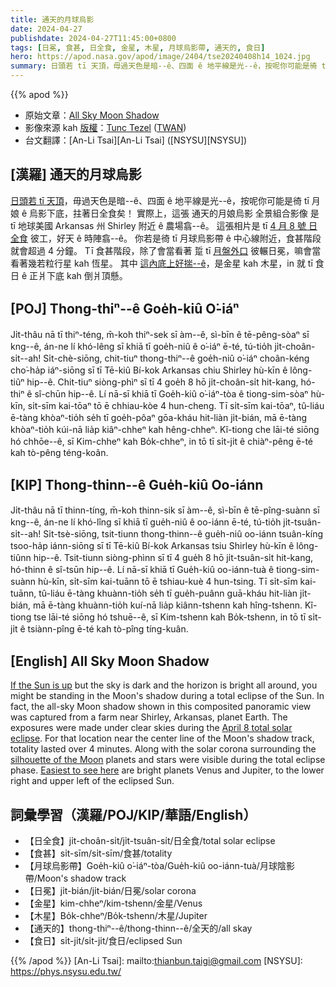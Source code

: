 ```yaml
---
title: 通天的月球烏影
date: 2024-04-27
publishdate: 2024-04-27T11:45:00+0800
tags: [日冕, 食甚, 日全食, 金星, 木星, 月球烏影帶, 通天的, 食日]
hero: https://apod.nasa.gov/apod/image/2404/tse20240408h14_1024.jpg
summary: 日頭若 tī 天頂，毋過天色是暗--ê、四面 ê 地平線是光--ê，按呢你可能是徛 tī 月娘 ê 烏影下底，拄著日全食矣！
---
```


{{% apod %}}

- 原始文章：[All Sky Moon Shadow](https://apod.nasa.gov/apod/ap240427.html)
- 影像來源 kah [版權][copyright]：[Tunc Tezel](http://www.twanight.org/tezel) ([TWAN](http://www.twanight.org/))
- 台文翻譯：[An-Li Tsai][An-Li Tsai] ([NSYSU][NSYSU])

## [漢羅] 通天的月球烏影
[日頭若 tī 天頂][If the Sun is up]，毋過天色是暗--ê、四面 ê 地平線是光--ê，按呢你可能是徛 tī 月娘 ê 烏影下底，拄著日全食矣！
實際上，這張 通天的月娘烏影 全景組合影像 是 tī 地球美國 Arkansas 州 Shirley 附近 ê 農場翕--ê。
這張相片是 tī [4 月 8 號 日全食][April 8 total solar eclipse] 彼工，好天 ê 時陣翕--ê。
你若是徛 tī 月球烏影帶 ê 中心線附近，食甚階段 就會超過 4 分鐘。
Tī 食甚階段，除了會當看著 踅 tī [月盤外口][silhouette of the Moon] 彼輾日冕，嘛會當看著幾若粒行星 kah 恆星。
其中 [這內底上好揣--ê][Easiest to see here]，是金星 kah 木星，in 就 tī 食日 ê 正爿下底 kah 倒爿頂懸。

## [POJ] Thong-thiⁿ--ê Goe̍h-kiû O͘-iáⁿ
Ji̍t-thâu nā tī thiⁿ-téng, m̄-koh thiⁿ-sek sī àm--ê, sì-bīn ê tē-pêng-sòaⁿ sī kng--ê, án-ne lí khó-lêng sī khiā tī goe̍h-niû ê o͘-iáⁿ ē-té, tú-tio̍h ji̍t-choân-si̍t--ah!
Si̍t-chè-siōng, chit-tiuⁿ thong-thiⁿ--ê goe̍h-niû o͘-iáⁿ choân-kéng cho͘-ha̍p iáⁿ-siōng sī tī Tē-kiû Bí-kok Arkansas chiu Shirley hù-kīn ê lông-tiûⁿ hip--ê.
Chit-tiuⁿ siòng-phìⁿ sī tī 4 goe̍h 8 hō ji̍t-choân-si̍t hit-kang, hó-thiⁿ ê sî-chūn hip--ê.
Lí nā-sī khiā tī Goe̍h-kiû o͘-iáⁿ-tòa ê tiong-sim-sòaⁿ hù-kīn, si̍t-sīm kai-tōaⁿ tō ē chhiau-kòe 4 hun-cheng.
Tī si̍t-sīm kai-tōaⁿ, tû-liáu ē-tàng khòaⁿ-tio̍h se̍h tī goe̍h-pôaⁿ gōa-kháu hit-liàn ji̍t-bián, mā ē-tàng khòaⁿ-tio̍h kúi-nā lia̍p kiâⁿ-chheⁿ kah hêng-chheⁿ.
Kî-tiong che lāi-té siōng hó chhōe--ê, sī Kim-chheⁿ kah Bo̍k-chheⁿ, in tō tī si̍t-ji̍t ê chiàⁿ-pêng ē-té kah tò-pêng téng-koân.

## [KIP] Thong-thinn--ê Gue̍h-kiû Oo-iánn
Ji̍t-thâu nā tī thinn-tíng, m̄-koh thinn-sik sī àm--ê, sì-bīn ê tē-pîng-suànn sī kng--ê, án-ne lí khó-lîng sī khiā tī gue̍h-niû ê oo-iánn ē-té, tú-tio̍h ji̍t-tsuân-si̍t--ah!
Si̍t-tsè-siōng, tsit-tiunn thong-thinn--ê gue̍h-niû oo-iánn tsuân-kíng tsoo-ha̍p iánn-siōng sī tī Tē-kiû Bí-kok Arkansas tsiu Shirley hù-kīn ê lông-tiûnn hip--ê.
Tsit-tiunn siòng-phìnn sī tī 4 gue̍h 8 hō ji̍t-tsuân-si̍t hit-kang, hó-thinn ê sî-tsūn hip--ê.
Lí nā-sī khiā tī Gue̍h-kiû oo-iánn-tuà ê tiong-sim-suànn hù-kīn, si̍t-sīm kai-tuānn tō ē tshiau-kuè 4 hun-tsing.
Tī si̍t-sīm kai-tuānn, tû-liáu ē-tàng khuànn-tio̍h se̍h tī gue̍h-puânn guā-kháu hit-liàn ji̍t-bián, mā ē-tàng khuànn-tio̍h kuí-nā lia̍p kiânn-tshenn kah hîng-tshenn.
Kî-tiong tse lāi-té siōng hó tshuē--ê, sī Kim-tshenn kah Bo̍k-tshenn, in tō tī si̍t-ji̍t ê tsiànn-pîng ē-té kah tò-pîng tíng-kuân.

## [English] All Sky Moon Shadow
[If the Sun is up][If the Sun is up] but the sky is dark and the horizon is bright all around, you might be standing in the Moon's shadow during a total eclipse of the Sun.
In fact, the all-sky Moon shadow shown in this composited panoramic view was captured from a farm near Shirley, Arkansas, planet Earth.
The exposures were made under clear skies during the [April 8 total solar eclipse][April 8 total solar eclipse].
For that location near the center line of the Moon's shadow track, totality lasted over 4 minutes.
Along with the solar corona surrounding the [silhouette of the Moon][silhouette of the Moon] planets and stars were visible during the total eclipse phase.
[Easiest to see here][Easiest to see here] are bright planets Venus and Jupiter, to the lower right and upper left of the eclipsed Sun.

## 詞彙學習（漢羅/POJ/KIP/華語/English）
- 【日全食】ji̍t-choân-si̍t/ji̍t-tsuân-si̍t/日全食/total solar eclipse
- 【食甚】si̍t-sīm/si̍t-sīm/食甚/totality
- 【月球烏影帶】Goe̍h-kiû o͘-iáⁿ-tòa/Gue̍h-kiû oo-iánn-tuà/月球陰影帶/Moon's shadow track
- 【日冕】ji̍t-bián/ji̍t-bián/日冕/solar corona
- 【金星】kim-chheⁿ/kim-tshenn/金星/Venus
- 【木星】Bo̍k-chheⁿ/Bo̍k-tshenn/木星/Jupiter
- 【通天的】thong-thiⁿ--ê/thong-thinn--ê/全天的/all skay
- 【食日】si̍t-ji̍t/si̍t-ji̍t/食日/eclipsed Sun

{{% /apod %}}
[An-Li Tsai]: mailto:thianbun.taigi@gmail.com
[NSYSU]: https://phys.nsysu.edu.tw/

[copyright]: https://apod.nasa.gov/apod/fap/lib/about_apod.html#srapply
[License3]: https://creativecommons.org/licenses/by/3.0/
[License2]:https://creativecommons.org/licenses/by-nc-nd/2.0/

[If the Sun is up]:https://www.flickr.com/photos/nasahqphoto/albums/72177720315879304/
[April 8 total solar eclipse]:https://science.nasa.gov/solar-system/skywatching/april-8-total-solar-eclipse-through-the-eyes-of-nasa/
[silhouette of the Moon]:https://www.facebook.com/media/set/?set=a.410844681644115&type=3
[Easiest to see here]:https://apod.nasa.gov/apod/image/2404/20240408h14La.jpg
